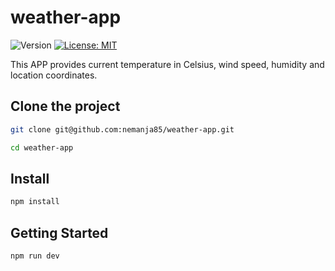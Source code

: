 # weather-app

<p>
  <img alt="Version" src="https://img.shields.io/badge/version-0.1-blue.svg?cacheSeconds=2592000" />
  <a href="#" target="_blank">
    <img alt="License: MIT" src="https://img.shields.io/badge/License-MIT-yellow.svg" />
  </a>
</p>

This APP provides current temperature in Celsius, wind speed, humidity and location coordinates. 

## Clone the project

```sh
git clone git@github.com:nemanja85/weather-app.git
```

```sh
cd weather-app
```

## Install

```sh
npm install
```

## Getting Started

```sh
npm run dev
```

